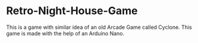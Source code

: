 # Retro-Night-House-Game
This is a game with similar idea of an old Arcade Game called Cyclone. This game is made with the help of an Arduino Nano.
